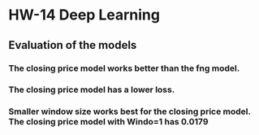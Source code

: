 # HW-14 Deep Learning
## Evaluation of the models
### The closing price model works better than  the fng model.
### The closing price model has a lower loss. 
### Smaller window size works best for the closing price model. The closing price model with Windo=1 has 0.0179
